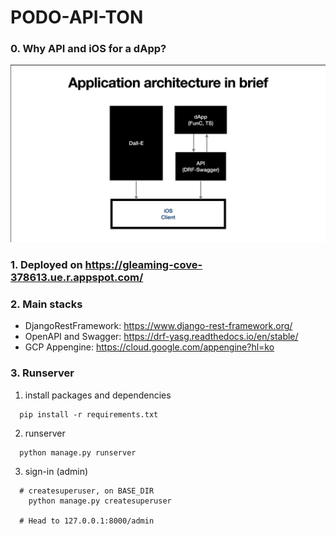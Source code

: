 # PODO-API-TON

### 0. Why API and iOS for a dApp?
![IA](https://github.com/howl-castle/PODO-API-TON/blob/main/IA.png?raw=true)


### 1. Deployed on https://gleaming-cove-378613.ue.r.appspot.com/


### 2. Main stacks
- DjangoRestFramework: https://www.django-rest-framework.org/
- OpenAPI and Swagger: https://drf-yasg.readthedocs.io/en/stable/
- GCP Appengine: https://cloud.google.com/appengine?hl=ko


### 3. Runserver

1. install packages and dependencies

```
  pip install -r requirements.txt
```

2. runserver

```
  python manage.py runserver
```

3. sign-in (admin)

```
  # createsuperuser, on BASE_DIR
    python manage.py createsuperuser

  # Head to 127.0.0.1:8000/admin
```

